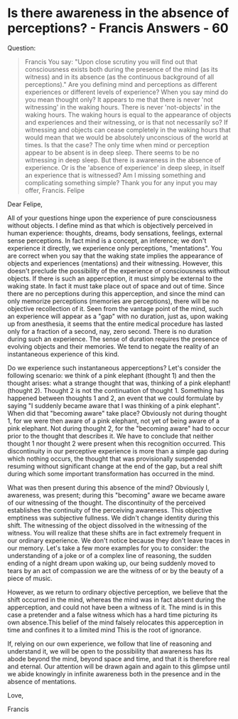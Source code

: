 # Is there awareness in the absence of perceptions? - Francis Answers - 60

Question:

>Francis You say: "Upon close scrutiny you will find out that consciousness exists both during the presence of the mind (as its witness) and in its absence (as the continuous background of all perceptions)." Are you defining mind and perceptions as different experiences or different levels of experience? When you say mind do you mean thought only? It appears to me that there is never 'not witnessing' in the waking hours. There is never 'not-objects' in the waking hours. The waking hours is equal to the appearance of objects and experiences and their witnessing, or is that not necessarily so? If witnessing and objects can cease completely in the waking hours that would mean that we would be absolutely unconscious of the world at times. Is that the case? The only time when mind or perception appear to be absent is in deep sleep. There seems to be no witnessing in deep sleep. But there is awareness in the absence of experience. Or is the 'absence of experience' in deep sleep, in itself an experience that is witnessed? Am I missing something and complicating something simple? Thank you for any input you may offer, Francis. Felipe

Dear Felipe,

All of your questions hinge upon the experience of pure consciousness without objects. I define mind as that which is objectively perceived in human experience: thoughts, dreams, body sensations, feelings, external sense perceptions. In fact mind is a concept, an inference; we don't experience it directly, we experience only perceptions, "mentations". You are correct when you say that the waking state implies the appearance of objects and experiences (mentations) and their witnessing. However, this doesn't preclude the possibility of the experience of consciousness without objects. If there is such an apperception, it must simply be external to the waking state. In fact it must take place out of space and out of time. Since there are no perceptions during this apperception, and since the mind can only memorize perceptions (memories are perceptions), there will be no objective recollection of it. Seen from the vantage point of the mind, such an experience will appear as a "gap" with no duration, just as, upon waking up from anesthesia, it seems that the entire medical procedure has lasted only for a fraction of a second, nay, zero second. There is no duration during such an experience. The sense of duration requires the presence of evolving objects and their memories. We tend to negate the reality of an instantaneous experience of this kind.

Do we experience such instantaneous apperceptions? Let's consider the following scenario: we think of a pink elephant (thought 1) and then the thought arises: what a strange thought that was, thinking of a pink elephant! (thought 2). Thought 2 is not the continuation of thought 1. Something has happened between thoughts 1 and 2, an event that we could formulate by saying "I suddenly became aware that I was thinking of a pink elephant". When did that "becoming aware" take place? Obviously not during thought 1, for we were then aware of a pink elephant, not yet of being aware of a pink elephant. Not during thought 2, for the "becoming aware" had to occur prior to the thought that describes it. We have to conclude that neither thought 1 nor thought 2 were present when this recognition occurred. This discontinuity in our perceptive experience is more than a simple gap during which nothing occurs, the thought that was provisionally suspended resuming without significant change at the end of the gap, but a real shift during which some important transformation has occurred in the mind.

What was then present during this absence of the mind? Obviously I, awareness, was present; during this "becoming" aware we became aware of our witnessing of the thought. The discontinuity of the perceived establishes the continuity of the perceiving awareness. This objective emptiness was subjective fullness. We didn't change identity during this shift. The witnessing of the object dissolved in the witnessing of the witness. You will realize that these shifts are in fact extremely frequent in our ordinary experience. We don't notice because they don't leave traces in our memory. Let's take a few more examples for you to consider: the understanding of a joke or of a complex line of reasoning, the sudden ending of a night dream upon waking up, our being suddenly moved to tears by an act of compassion we are the witness of or by the beauty of a piece of music.

However, as we return to ordinary objective perception, we believe that the shift occurred in the mind, whereas the mind was in fact absent during the apperception, and could not have been a witness of it. The mind is in this case a pretender and a false witness which has a hard time picturing its own absence.This belief of the mind falsely relocates this apperception in time and confines it to a limited mind This is the root of ignorance.

If, relying on our own experience, we follow that line of reasoning and understand it, we will be open to the possibility that awareness has its abode beyond the mind, beyond space and time, and that it is therefore real and eternal. Our attention will be drawn again and again to this glimpse until we abide knowingly in infinite awareness both in the presence and in the absence of mentations.

Love,

Francis

